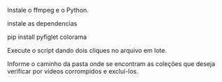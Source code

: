 Instale o ffmpeg e o Python.

instale as dependencias 

pip install pyfiglet colorama

Execute o script dando dois cliques no arquivo em lote.

Informe o caminho da pasta onde se encontram as coleções que deseja verificar por vídeos corrompidos e excluí-los.
